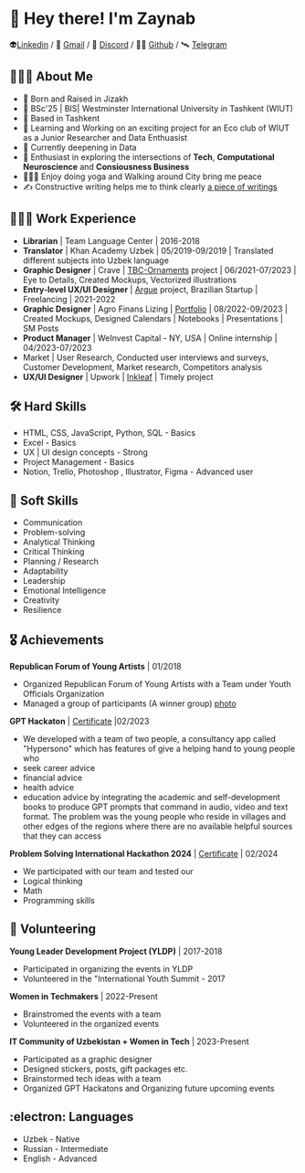# 👋 Hey there! I'm Zaynab
👽[Linkedin](https://www.linkedin.com/in/zaynab-soyokulova/)  / 📧 [Gmail](https://mail.google.com/mail/u/soyoqulova@gmail.com) / 💽 [Discord](https://discordapp.com/users/1052815197422751805) / 
🕵️‍♀️ [Github](https://github.com/aurorazeyn) / 🛰️ [Telegram](https://t.me/aurorazeyn) 

## 👩🏻‍💻 About Me
- 🌱  Born and Raised in Jizakh
- 🏢  BSc'25 | BIS| Westminster International University in Tashkent (WIUT)
-  📍  Based in Tashkent
- 💼  Learning and Working on an exciting project for an Eco club of WIUT as a Junior Researcher and Data Enthuasist
- 🔭  Currently deepening in Data 
- 🧠  Enthusiast in exploring the intersections of **Tech**, **Computational Neuroscience** and **Consiousness Business**
- 🧘🏻‍♀️  Enjoy doing yoga and Walking around City bring me peace
- ✍️  Constructive writing helps me to think clearly [a piece of writings](https://www.linkedin.com/pulse/unconscious-becomes-conscious-zaynab-soyokulova/)

## 🕵🏻‍♀️ Work Experience
- **Librarian** | Team Language Center | 2016-2018
- **Translator** | Khan Academy Uzbek  |  05/2019-09/2019
  | Translated different subjects into Uzbek language
- **Graphic Designer** | Crave | [TBC-Ornaments](https://tbc-ornaments.uz/) project | 06/2021-07/2023
  | Eye to Details, Created Mockups, Vectorized illustrations
- **Entry-level UX/UI Designer** | [Argue](https://www.figma.com/file/2hwgObRTqmrystdDsjP83J/ARG?type=design&node-id=2316%3A30665&mode=design&t=cD3eNpGMbeYvzFHo-1) project, Brazilian Startup | Freelancing | 2021-2022
- **Graphic Designer** | Agro Finans Lizing | [Portfolio](https://www.notion.so/aurorazeyn/Portfolio-87ca5e1282f74d9987a571fd5983c50a?pvs=4) | 08/2022-09/2023
| Created Mockups, Designed Calendars | Notebooks | Presentations | SM Posts 
- **Product Manager** | WeInvest Capital - NY, USA | Online internship | 04/2023-07/2023
- Market | User Research, Conducted user interviews and surveys, Customer Development, Market research, Competitors analysis
- **UX/UI Designer** | Upwork | [Inkleaf](https://www.figma.com/file/mgyughXN9SdhDgeXVdgEFV/InkLeaf?type=design&node-id=0%3A1&mode=design&t=l76sLjBe1oWceYqJ-1) | Timely project


## 🛠 Hard Skills
- HTML, CSS, JavaScript, Python, SQL - Basics
- Excel - Basics
- UX | UI design concepts - Strong
- Project Management - Basics
- Notion, Trello, Photoshop , Illustrator, Figma - Advanced user

## 🌼 Soft Skills
- Communication
- Problem-solving
- Analytical Thinking
- Critical Thinking
-  Planning / Research
- Adaptability
- Leadership
- Emotional Intelligence
- Creativity
- Resilience

## 🎖 Achievements
**Republican Forum of Young Artists** | 01/2018
- Organized Republican Forum of Young Artists with a Team under Youth Officials Organization
- Managed a group of participants (A winner group)
  [photo](https://scontent.ftas11-1.fna.fbcdn.net/v/t1.18169-9/22365208_944682859021582_5429686783486458251_n.jpg?_nc_cat=105&ccb=1-7&_nc_sid=5f2048&_nc_ohc=ZRtH8YZJOm8AX8LKRgP&_nc_ht=scontent.ftas11-1.fna&oh=00_AfDp3V0PlzwuA_XqKF-DcBUXAbC9e-_bSGl-hG7AmmA4yg&oe=661D3963)

**GPT Hackaton** | [Certificate](https://media.licdn.com/dms/image/D4D2DAQGG56PYmRiuMQ/profile-treasury-image-shrink_800_800/0/1709739140105?e=1711213200&v=beta&t=w_vygLpT8jaI4fPjjxMsI-zzlrl0DwEt4zMv_oHbF9U) |02/2023
- We developed with a team of two people, a consultancy app called "Hypersono" which has features of
give a helping hand to young people who
- seek career advice
- financial advice
- health advice
- education advice
by integrating the academic and self-development books to produce GPT prompts that command in audio, video and text format.
The problem was the young people who reside in villages and other edges of the regions where there are no available helpful sources that they can access

**Problem Solving International Hackathon 2024** | [Certificate](https://media.licdn.com/dms/image/D4D2DAQF4jOrtQ9VHmw/profile-treasury-document-cover-images_1280/0/1709738960973?e=1711213200&v=beta&t=pVpBD2zZ0bux9ZBl4bpazMOGFQg5IRtd_D9RUw0dYU0) | 02/2024
- We participated with our team and tested our
- Logical thinking
- Math
- Programming skills

## 🌋 Volunteering
**Young Leader Development Project (YLDP)** | 2017-2018
 - Participated in organizing the events in YLDP
 - Volunteered in the "International Youth Summit - 2017

**Women in Techmakers** | 2022-Present
- Brainstromed the events with a team
- Volunteered in the organized events

**IT Community of Uzbekistan + Women in Tech** | 2023-Present
- Participated as a graphic designer
- Designed stickers, posts, gift packages etc.
- Brainstormed tech ideas with a team
- Organized GPT Hackatons and Organizing future upcoming events 

## :electron: Languages
- Uzbek - Native
- Russian - Intermediate
- English - Advanced





